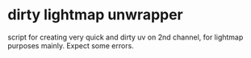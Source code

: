 # dirty lightmap unwrapper
script for creating very quick and dirty uv on 2nd channel, for lightmap purposes mainly. Expect some errors.
